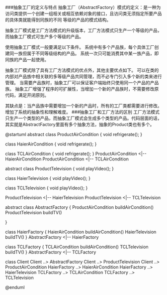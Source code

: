 ###抽象工厂的定义与特点
抽象工厂（AbstractFactory）模式的定义：是一种为访问类提供一个创建一组相关或相互依赖对象的接口，且访问类无须指定所要产品的具体类就能得到同族的不同
等级的产品的模式结构。

抽象工厂模式是工厂方法模式的升级版本，工厂方法模式只生产一个等级的产品，而抽象工厂模式可生产多个等级的产品。

使用抽象工厂模式一般要满足以下条件。
系统中有多个产品族，每个具体工厂创建同一族但属于不同等级结构的产品。
系统一次只可能消费其中某一族产品，即同族的产品一起使用。

抽象工厂模式除了具有工厂方法模式的优点外，其他主要优点如下。
可以在类的内部对产品族中相关联的多等级产品共同管理，而不必专门引入多个新的类来进行管理。
当需要产品族时，抽象工厂可以保证客户端始终只使用同一个产品的产品族。
抽象工厂增强了程序的可扩展性，当增加一个新的产品族时，不需要修改原代码，满足开闭原则。

其缺点是：当产品族中需要增加一个新的产品时，所有的工厂类都需要进行修改。增加了系统的抽象性和理解难度。
###抽象工厂和工厂方法的区别
工厂方法模式只生产一个类型的产品，而抽象工厂模式会生成多个类型的产品。代码层面的话，其实就是AbstractFactory里面有多个抽象方法，抽象的Product类也有多个。

@startuml
abstract class ProductAirCondition {
   void refrigerate();
}

class HaierAirCondition {
    void refrigerate();
}

class TCLAirCondition {
    void refrigerate();
}
ProductAirCondition <|-- HaierAirCondition
ProductAirCondition <|-- TCLAirCondition


abstract class ProductTelevision {
void playVideo();
}

 class HaierTelevision {
void playVideo();
} 
 
class TCLTelevision {
void playVideo();
}

ProductTelevision <|-- HaierTelevision
ProductTelevision <|-- TCLTelevision

abstract class AbstractFactory {
ProductAirCondition buildAirCondition()
ProductTelevision buildTV()

}

class HaierFactory {
HaierAirCondition buildAirCondition()
HaierTelevision buildTV()
}
AbstractFactory <|-- HaierFactory

class TCLFactory {
TCLAirCondition buildAirCondition()
TCLTelevision buildTV()
}
AbstractFactory <|-- TCLFactory

class Client
Client ..> AbstractFactory
Client ..> ProductTelevision
Client ..> ProductAirCondition
HaierFactory ..> HaierAirCondition
HaierFactory ..> HaierTelevision
TCLFactory ..> TCLAirCondition
TCLFactory ..> TCLTelevision



@enduml

